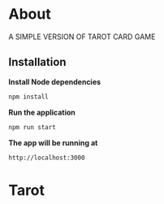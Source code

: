 # About

A SIMPLE VERSION OF TAROT CARD GAME

## Installation

**Install Node dependencies**

```sh
npm install
```

**Run the application**

```sh
npm run start
```

**The app will be running at**

```sh
http://localhost:3000
```

# Tarot
